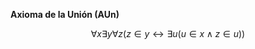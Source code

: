 **Axioma de la Unión (AUn)**

$$\forall x\exists y\forall z(z \in y \longleftrightarrow \exists u(u \in x \wedge z \in u))$$